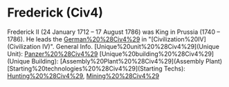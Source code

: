 # Frederick (Civ4)

Frederick II (24 January 1712 – 17 August 1786) was King in Prussia (1740 – 1786). He leads the [German%20%28Civ4%29](Germans) in "[Civilization%20IV](Civilization IV)".
General Info.
[Unique%20unit%20%28Civ4%29](Unique Unit): [Panzer%20%28Civ4%29](Panzer)
[Unique%20building%20%28Civ4%29](Unique Building): [Assembly%20Plant%20%28Civ4%29](Assembly Plant)
[Starting%20technologies%20%28Civ4%29](Starting Techs): [Hunting%20%28Civ4%29](Hunting), [Mining%20%28Civ4%29](Mining)